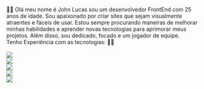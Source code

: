 🙋‍♂️ Olá meu nome é John Lucas sou um desenvolvedor FrontEnd com 25 anos de idade. Sou apaixonado por criar sites que sejam visualmente atraentes e fáceis de usar. Estou sempre procurando maneiras de melhorar minhas habilidades e aprender novas tecnologias para aprimorar meus projetos. Além disso, sou dedicado, focado e um jogador de equipe.
<br>
Tenho Experiência com as tecnologias: 👨‍💻 
<br>
<br>
 <img src = "https://img.shields.io/badge/HTML5-E34F26?style=for-the-badge&logo=html5&logoColor=white" />
<br>
 <img src = "https://img.shields.io/badge/CSS3-1572B6?style=for-the-badge&logo=css3&logoColor=white" />
<br>
 <img src = "https://img.shields.io/badge/JavaScript-F7DF1E?style=for-the-badge&logo=javascript&logoColor=black" />
<br>
 <img src = "https://img.shields.io/badge/GIT-E44C30?style=for-the-badge&logo=git&logoColor=white" />
<br>
 <img src = "https://img.shields.io/badge/GitHub-100000?style=for-the-badge&logo=github&logoColor=white" />
